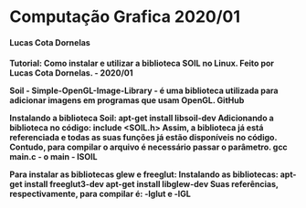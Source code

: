 # Computação Grafica 2020/01
<h4> Lucas Cota Dornelas <h4>

Tutorial: Como instalar e utilizar a biblioteca SOIL no Linux.
    Feito por Lucas Cota Dornelas. - 2020/01

Soil - Simple-OpenGL-Image-Library - é uma biblioteca utilizada para adicionar imagens em programas que usam OpenGL. GitHub

Instalando a biblioteca Soil:
    apt-get install libsoil-dev
Adicionando a biblioteca no código:
include <SOIL.h>
Assim, a biblioteca já está referenciada e todas as suas funções já estão disponíveis no código. Contudo, para compilar o arquivo é necessário passar o parâmetro. 
    gcc main.c - o main - lSOIL


Para instalar as bibliotecas glew e  freeglut:
Instalando as bibliotecas:
    apt-get install freeglut3-dev
    apt-get install libglew-dev
Suas referências, respectivamente, para compilar é: 
-lglut e  -lGL   


